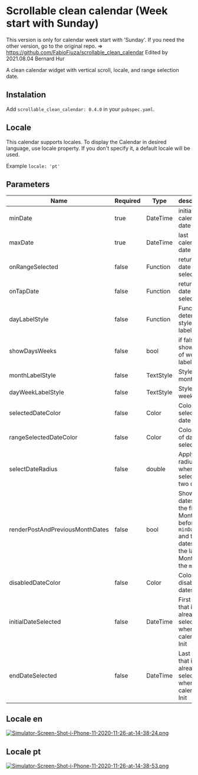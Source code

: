 # Scrollable clean calendar (Week start with Sunday)
This version is only for calendar week start with 'Sunday'.
If you need the other version, go to the original repo. => https://github.com/FabioFiuza/scrollable_clean_calendar
Edited by 2021.08.04 Bernard Hur




A clean calendar widget with vertical scroll, locale, and range selection date.

## Instalation

Add `scrollable_clean_calendar: 0.4.0` in your `pubspec.yaml`.

## Locale

This calendar supports locales. To display the Calendar in desired language, use locale property. If you don't specify it, a default locale will be used.

Example `locale: 'pt'`

## Parameters

| Name                            | Required | Type      | description                                                                                                |
| ------------------------------- | -------- | --------- | ---------------------------------------------------------------------------------------------------------- |
| minDate                         | true     | DateTime  | initial calendar date                                                                                      |
| maxDate                         | true     | DateTime  | last calendar date                                                                                         |
| onRangeSelected                 | false    | Function  | return two date selected                                                                                   |
| onTapDate                       | false    | Function  | return the date selected                                                                                   |
| dayLabelStyle                   | false    | Function  | Function to determine style day label                                                                      |
| showDaysWeeks                   | false    | bool      | if false not show day of week label                                                                        |
| monthLabelStyle                 | false    | TextStyle | Style month label                                                                                          |
| dayWeekLabelStyle               | false    | TextStyle | Style day week label                                                                                       |
| selectedDateColor               | false    | Color     | Color is selected date                                                                                     |
| rangeSelectedDateColor          | false    | Color     | Color range of date selected                                                                               |
| selectDateRadius                | false    | double    | Apply radius when selected two dates                                                                       |
| renderPostAndPreviousMonthDates | false    | bool      | Show the dates of the first Month before the `minDate` and the dates of the last Month after the `maxDate` |
| disabledDateColor               | false    | Color     | Color of the disabled dates                                                                                |
| initialDateSelected             | false    | DateTime  | First date that is already selected when the calendar Init                                                 |
| endDateSelected                 | false    | DateTime  | Last date that is already selected when the calendar Init                                                  |

## Locale en

[![Simulator-Screen-Shot-i-Phone-11-2020-11-26-at-14-38-24.png](https://i.postimg.cc/8znFXH9h/Simulator-Screen-Shot-i-Phone-11-2020-11-26-at-14-38-24.png)](https://postimg.cc/mPC2tQbD)

## Locale pt

[![Simulator-Screen-Shot-i-Phone-11-2020-11-26-at-14-38-53.png](https://i.postimg.cc/PqpCgDn0/Simulator-Screen-Shot-i-Phone-11-2020-11-26-at-14-38-53.png)](https://postimg.cc/v1y89cBv)
